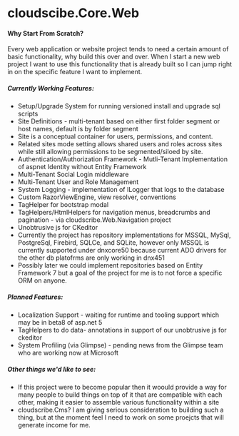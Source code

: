 # cloudscibe.Core.Web

#### Why Start From Scratch?

Every web application or website project tends to need a certain amount of basic functionality, why build this over and over. When I start a new web project I want to use this functionality that is already built so I can jump right in on the specific feature I want to implement. 

##### Currently Working Features:
* Setup/Upgrade System for running versioned install and upgrade sql scripts
* Site Definitions - multi-tenant based on either first folder segment or host names, default is by folder segment
* Site is a conceptual container for users, permissions, and content. 
* Related sites mode setting allows shared users and roles across sites while still allowing permissions to be segmented/siloed by site.
* Authentication/Authorization Framework - Mutli-Tenant Implementation of aspnet Identity without Entity Framework
* Multi-Tenant Social Login middleware
* Multi-Tenant User and Role Management
* System Logging - implementation of ILogger that logs to the database
* Custom RazorViewEngine, view resolver, conventions
* TagHelper for bootstrap modal
* TagHelpers/HtmlHelpers for navigation menus, breadcrumbs and pagination - via cloudscribe.Web.Navigation project
* Unobtrusive js for CKeditor
* Currently the project has repository implementations for MSSQL, MySql, PostgreSql, Firebird, SQLCe, and SQLite, however only MSSQL is currently supported under dnxcore50 because current ADO drivers for the other db platofrms are only working in dnx451
* Possibly later we could implement repositories based on Entity Framework 7 but a goal of the project for me is to not force a specific ORM on anyone.

##### Planned Features:
* Localization Support - waiting for runtime and tooling support which may be in beta8 of asp.net 5
* TagHelpers to do data- annotations in support of our unobtrusive js for ckeditor
* System Profiling (via Glimpse) - pending news from the Glimpse team who are working now at Microsoft

##### Other things we'd like to see:
* If this project were to become popular then it woould provide a way for many people to build things on top of it that are compatible with each other, making it easier to assemble various functionality within a site
* cloudscribe.Cms? I am giving serious consideration to building such a thing, but at the moment feel I need to work on some proejcts that will generate income for me.
